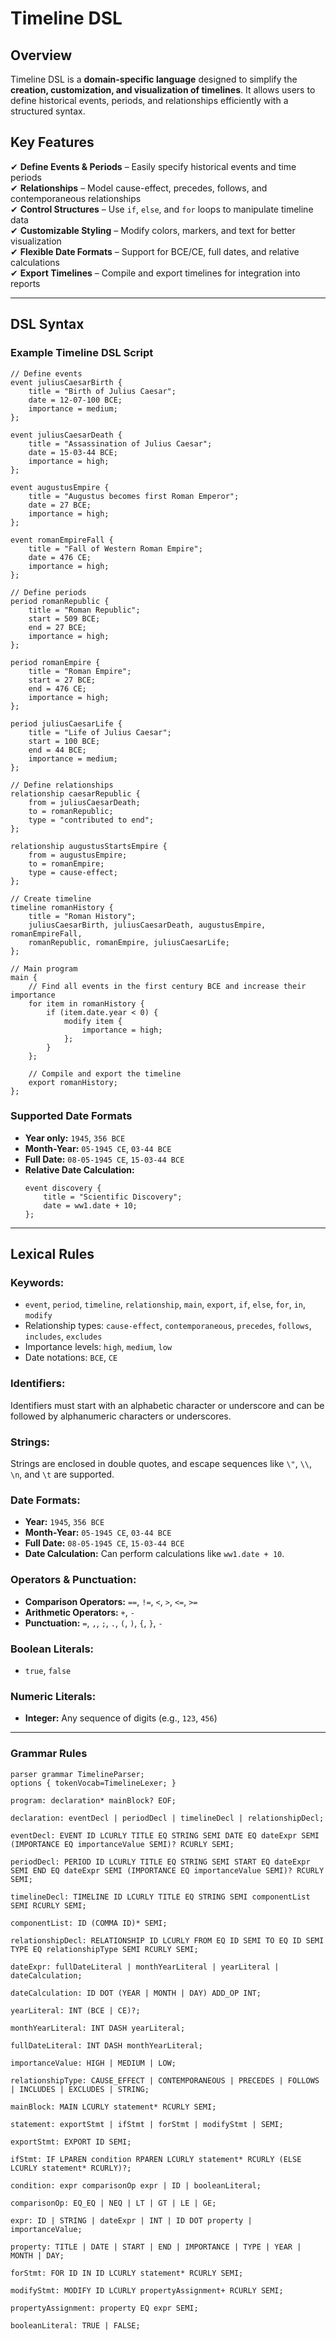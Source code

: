 

# **Timeline DSL**  

## **Overview**  
Timeline DSL is a **domain-specific language** designed to simplify the **creation, customization, and visualization of timelines**. It allows users to define historical events, periods, and relationships efficiently with a structured syntax.  


## **Key Features**  
✔ **Define Events & Periods** – Easily specify historical events and time periods  
✔ **Relationships** – Model cause-effect, precedes, follows, and contemporaneous relationships  
✔ **Control Structures** – Use `if`, `else`, and `for` loops to manipulate timeline data  
✔ **Customizable Styling** – Modify colors, markers, and text for better visualization  
✔ **Flexible Date Formats** – Support for BCE/CE, full dates, and relative calculations  
✔ **Export Timelines** – Compile and export timelines for integration into reports  

---

## **DSL Syntax**  

### **Example Timeline DSL Script**  
```dsl
// Define events
event juliusCaesarBirth {
    title = "Birth of Julius Caesar";
    date = 12-07-100 BCE;
    importance = medium;
};

event juliusCaesarDeath {
    title = "Assassination of Julius Caesar";
    date = 15-03-44 BCE;
    importance = high;
};

event augustusEmpire {
    title = "Augustus becomes first Roman Emperor";
    date = 27 BCE;
    importance = high;
};

event romanEmpireFall {
    title = "Fall of Western Roman Empire";
    date = 476 CE;
    importance = high;
};

// Define periods
period romanRepublic {
    title = "Roman Republic";
    start = 509 BCE;
    end = 27 BCE;
    importance = high;
};

period romanEmpire {
    title = "Roman Empire";
    start = 27 BCE;
    end = 476 CE;
    importance = high;
};

period juliusCaesarLife {
    title = "Life of Julius Caesar";
    start = 100 BCE;
    end = 44 BCE;
    importance = medium;
};

// Define relationships
relationship caesarRepublic {
    from = juliusCaesarDeath;
    to = romanRepublic;
    type = "contributed to end";
};

relationship augustusStartsEmpire {
    from = augustusEmpire;
    to = romanEmpire;
    type = cause-effect;
};

// Create timeline
timeline romanHistory {
    title = "Roman History";
    juliusCaesarBirth, juliusCaesarDeath, augustusEmpire, romanEmpireFall,
    romanRepublic, romanEmpire, juliusCaesarLife;
};

// Main program
main {
    // Find all events in the first century BCE and increase their importance
    for item in romanHistory {
        if (item.date.year < 0) {
            modify item {
                importance = high;
            };
        }
    };

    // Compile and export the timeline
    export romanHistory;
};

```

### **Supported Date Formats**  
- **Year only:** `1945`, `356 BCE`  
- **Month-Year:** `05-1945 CE`, `03-44 BCE`  
- **Full Date:** `08-05-1945 CE`, `15-03-44 BCE`  
- **Relative Date Calculation:**  
  ```dsl
  event discovery {
      title = "Scientific Discovery";
      date = ww1.date + 10;
  };
  ```

---

## **Lexical Rules**  

### **Keywords:**
- `event`, `period`, `timeline`, `relationship`, `main`, `export`, `if`, `else`, `for`, `in`, `modify`  
- Relationship types: `cause-effect`, `contemporaneous`, `precedes`, `follows`, `includes`, `excludes`  
- Importance levels: `high`, `medium`, `low`  
- Date notations: `BCE`, `CE`

### **Identifiers:**  
Identifiers must start with an alphabetic character or underscore and can be followed by alphanumeric characters or underscores.  

### **Strings:**  
Strings are enclosed in double quotes, and escape sequences like `\"`, `\\`, `\n`, and `\t` are supported.  

### **Date Formats:**  
- **Year:** `1945`, `356 BCE`
- **Month-Year:** `05-1945 CE`, `03-44 BCE`
- **Full Date:** `08-05-1945 CE`, `15-03-44 BCE`
- **Date Calculation:** Can perform calculations like `ww1.date + 10`.

### **Operators & Punctuation:**  
- **Comparison Operators:** `==`, `!=`, `<`, `>`, `<=`, `>=`
- **Arithmetic Operators:** `+`, `-`
- **Punctuation:** `=`, `,`, `;`, `.`, `(`, `)`, `{`, `}`, `-`  

### **Boolean Literals:**  
- `true`, `false`

### **Numeric Literals:**  
- **Integer:** Any sequence of digits (e.g., `123`, `456`)
  
---

### **Grammar Rules**  
```antlr
parser grammar TimelineParser;
options { tokenVocab=TimelineLexer; }

program: declaration* mainBlock? EOF;

declaration: eventDecl | periodDecl | timelineDecl | relationshipDecl;

eventDecl: EVENT ID LCURLY TITLE EQ STRING SEMI DATE EQ dateExpr SEMI (IMPORTANCE EQ importanceValue SEMI)? RCURLY SEMI;

periodDecl: PERIOD ID LCURLY TITLE EQ STRING SEMI START EQ dateExpr SEMI END EQ dateExpr SEMI (IMPORTANCE EQ importanceValue SEMI)? RCURLY SEMI;

timelineDecl: TIMELINE ID LCURLY TITLE EQ STRING SEMI componentList SEMI RCURLY SEMI;

componentList: ID (COMMA ID)* SEMI;

relationshipDecl: RELATIONSHIP ID LCURLY FROM EQ ID SEMI TO EQ ID SEMI TYPE EQ relationshipType SEMI RCURLY SEMI;

dateExpr: fullDateLiteral | monthYearLiteral | yearLiteral | dateCalculation;

dateCalculation: ID DOT (YEAR | MONTH | DAY) ADD_OP INT;

yearLiteral: INT (BCE | CE)?;

monthYearLiteral: INT DASH yearLiteral;

fullDateLiteral: INT DASH monthYearLiteral;

importanceValue: HIGH | MEDIUM | LOW;

relationshipType: CAUSE_EFFECT | CONTEMPORANEOUS | PRECEDES | FOLLOWS | INCLUDES | EXCLUDES | STRING;

mainBlock: MAIN LCURLY statement* RCURLY SEMI;

statement: exportStmt | ifStmt | forStmt | modifyStmt | SEMI;

exportStmt: EXPORT ID SEMI;

ifStmt: IF LPAREN condition RPAREN LCURLY statement* RCURLY (ELSE LCURLY statement* RCURLY)?;

condition: expr comparisonOp expr | ID | booleanLiteral;

comparisonOp: EQ_EQ | NEQ | LT | GT | LE | GE;

expr: ID | STRING | dateExpr | INT | ID DOT property | importanceValue;

property: TITLE | DATE | START | END | IMPORTANCE | TYPE | YEAR | MONTH | DAY;

forStmt: FOR ID IN ID LCURLY statement* RCURLY SEMI;

modifyStmt: MODIFY ID LCURLY propertyAssignment+ RCURLY SEMI;

propertyAssignment: property EQ expr SEMI;

booleanLiteral: TRUE | FALSE;
```
